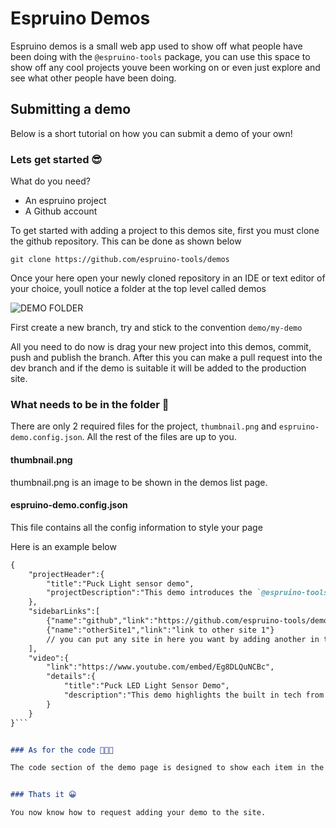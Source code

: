 # Espruino Demos
Espruino demos is a small web app used to show off what people have been doing with the `@espruino-tools` package, you can use this space to show off any cool projects youve been working on or even just explore and see what other people have been doing.


## Submitting a demo
Below is a short tutorial on how you can submit a demo of your own!

### Lets get started 😎
What do you need?

- An espruino project
- A Github account

To get started with adding a project to this demos site, first you must clone the github repository. This can be done as shown below</Text>

```
git clone https://github.com/espruino-tools/demos
```

Once your here open your newly cloned repository in an IDE or text editor of your choice, youll notice a folder at the top level called demos

![DEMO FOLDER](https://i.imgur.com/0YDrDd1.png)

First create a new branch, try and stick to the convention `demo/my-demo`


All you need to do now is drag your new project into this demos, commit, push and publish the branch. After this you can make a pull request into the dev branch and if the demo is suitable it will be added to the production site.

### What needs to be in the folder 🤔
There are only 2 required files for the project, `thumbnail.png` and `espruino-demo.config.json`. All the rest of the files are up to you.

#### thumbnail.png
thumbnail.png is an image to be shown in the demos list page.

#### espruino-demo.config.json
This file contains all the config information to style your page

Here is an example below

```markdown
{
    "projectHeader":{
        "title":"Puck Light sensor demo",
        "projectDescription":"This demo introduces the `@espruino-tools/core` package with the espruino Puck. "
    },
    "sidebarLinks":[
        {"name":"github","link":"https://github.com/espruino-tools/demos/tree/production/demos/light-sensor"},
        {"name":"otherSite1","link":"link to other site 1"}
        // you can put any site in here you want by adding another in the style above
    ],
    "video":{
        "link":"https://www.youtube.com/embed/Eg8DLQuNCBc",
        "details":{
            "title":"Puck LED Light Sensor Demo",
            "description":"This demo highlights the built in tech from the espruino devices."
        }
    }
}```


### As for the code 🧑🏼‍💻

The code section of the demo page is designed to show each item in the repository besides .mp4 and .md files, there is currently icon support for `.html`, `.js`,`.ts`, `.jsx`,`.tsx`, `.css`, `.json` and `.scss`


### Thats it 😀

You now know how to request adding your demo to the site.
    
